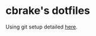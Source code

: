 # cbrake's dotfiles

Using git setup detailed [here](https://drewdevault.com/2019/12/30/dotfiles.html).
